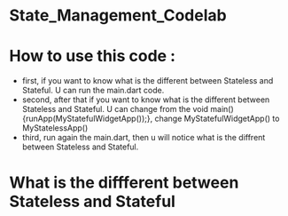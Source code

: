 # State_Management_Codelab

# How to use this code : 
- first, if you want to know what is the different between Stateless and Stateful. U can run the main.dart code.
- second, after that if you want to know what is the different between Stateless and Stateful. U can change from the void main() {runApp(MyStatefulWidgetApp());}, change MyStatefulWidgetApp() to MyStatelessApp()
- third, run again the main.dart, then u will notice what is the diffrent between Stateless and Stateful.

# What is the diffferent between Stateless and Stateful 
